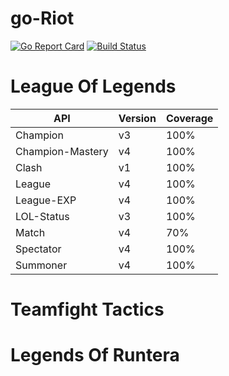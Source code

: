 # go-Riot

[![Go Report Card](https://goreportcard.com/badge/github.com/MinseokOh/go-riot)](https://goreportcard.com/report/github.com/MinseokOh/go-riot) [![Build Status](https://travis-ci.com/MinseokOh/go-riot.svg?branch=master)](https://travis-ci.com/MinseokOh/go-riot)

# League Of Legends

API | Version | Coverage
--- | ------- | --------
Champion | v3 | 100%
Champion-Mastery | v4 | 100%
Clash | v1 | 100%
League | v4 | 100%
League-EXP | v4 | 100%
LOL-Status | v3 | 100%
Match | v4 | 70%
Spectator | v4 | 100%
Summoner | v4 | 100%

# Teamfight Tactics

# Legends Of Runtera